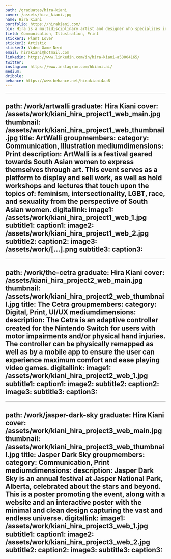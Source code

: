 ```yaml
---
path: /graduates/hira-kiani
cover: /assets/hira_kiani.jpg
name: Hira Kiani
portfolio: https://hirakiani.com/
bio: Hira is a multidisciplinary artist and designer who specializes in print and communication design. She is passionate about creating engaging work across multiple platforms and uses design as a vehicle to communicate an experience. While she enjoys the aesthetics of design, she likes to similarly focus on designing for social change and having a positive impact on society. Hira also implements her visual arts background into creating with other mediums: from drawing, to crafting, to sewing and costuming. Most of the time, though, you’ll find her playing the latest video games.
field: Communication, Illustration, Print
sticker1: Plant Lover
sticker2: Artistic 
sticker3: Video Game Nerd
email: hirakiani@hotmail.com
linkedin: https://www.linkedin.com/in/hira-kiani-a58004165/
twitter:
instagram: https://www.instagram.com/hkiani.ai/
medium:
dribble:
behance: https://www.behance.net/hirakiani4aa8
---
```


---
path: /work/artwalli
graduate: Hira Kiani
cover: /assets/work/kiani_hira_project1_web_main.jpg
thumbnail: /assets/work/kiani_hira_project1_web_thumbnail.jpg
title: ArtWalli
groupmembers:
category: Communication, Illustration
mediumdimensions: Print
description: ArtWalli is a festival geared towards South Asian women to express themselves through art. This event serves as a platform to display and sell work, as well as hold workshops and lectures that touch upon the topics of: feminism, intersectionality, LGBT, race, and sexuality from the perspective of South Asian women.
digitallink: 
image1: /assets/work/kiani_hira_project1_web_1.jpg
subtitle1: 
caption1:
image2: /assets/work/kiani_hira_project1_web_2.jpg
subtitle2:
caption2:
image3: /assets/work/[...].png
subtitle3:
caption3:
---

---
path: /work/the-cetra
graduate: Hira Kiani
cover: /assets/kiani_hira_project2_web_main.jpg
thumbnail: /assets/work/kiani_hira_project2_web_thumbnail.jpg
title: The Cetra
groupmembers:
category: Digital, Print, UI/UX
mediumdimensions:
description: The Cetra is an adaptive controller created for the Nintendo Switch for users with motor impairments and/or physical hand injuries. The controller can be physically remapped as well as by a mobile app to ensure the user can experience maximum comfort and ease playing video games. 
digitallink:
image1: /assets/work/kiani_hira_project2_web_1.jpg
subtitle1:
caption1:
image2: 
subtitle2:
caption2:
image3: 
subtitle3:
caption3:
---

---
path: /work/jasper-dark-sky
graduate: Hira Kiani
cover: /assets/work/kiani_hira_project3_web_main.jpg
thumbnail: /assets/work/kiani_hira_project3_web_thumbnail.jpg
title: Jasper Dark Sky
groupmembers:
category: Communication, Print
mediumdimensions:
description: Jasper Dark Sky is an annual festival at Jasper National Park, Alberta, celebrated about the stars and beyond. This is a poster promoting the event, along with a website and an interactive poster with the minimal and clean design capturing the vast and endless universe.
digitallink:
image1: /assets/work/kiani_hira_project3_web_1.jpg
subtitle1:
caption1:
image2: /assets/work/kiani_hira_project3_web_2.jpg
subtitle2:
caption2:
image3: 
subtitle3:
caption3:
---
